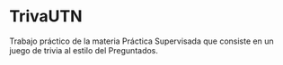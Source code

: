 # TrivaUTN
Trabajo práctico de la materia Práctica Supervisada que consiste en un juego de trivia al estilo del Preguntados. 
